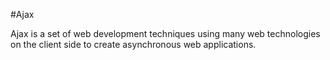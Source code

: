 #Ajax

Ajax is a set of web development techniques using many web technologies on the client side to create asynchronous web applications.